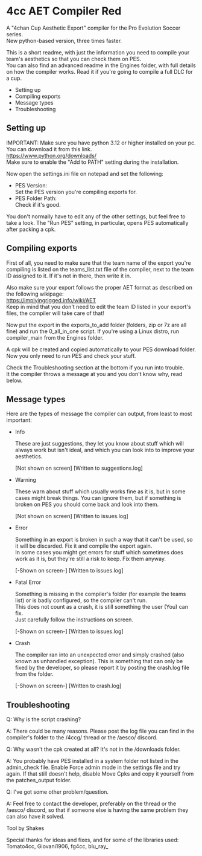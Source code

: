 # 4cc AET Compiler Red
A "4chan Cup Aesthetic Export" compiler for the Pro Evolution Soccer series.  
New python-based version, three times faster.

This is a short readme, with just the information you need to compile your
team's aesthetics so that you can check them on PES.  
You can also find an advanced readme in the Engines folder, with full details on
how the compiler works. Read it if you're going to compile a full DLC for a cup.

- Setting up
- Compiling exports
- Message types
- Troubleshooting


## Setting up

IMPORTANT: Make sure you have python 3.12 or higher installed on your pc.  
You can download it from this link.  
https://www.python.org/downloads/  
Make sure to enable the "Add to PATH" setting during the installation.

Now open the settings.ini file on notepad and set the following:
- PES Version:  
  Set the PES version you're compiling exports for.
- PES Folder Path:  
  Check if it's good.

You don't normally have to edit any of the other settings, but feel free to
take a look. The "Run PES" setting, in particular, opens PES automatically after
packing a cpk.


## Compiling exports

First of all, you need to make sure that the team name of the export you're
compiling is listed on the teams_list.txt file of the compiler, next to the
team ID assigned to it. If it's not in there, then write it in.

Also make sure your export follows the proper AET format as described on the
following wikipage:  
https://implyingrigged.info/wiki/AET  
Keep in mind that you don't need to edit the team ID listed in your export's
files, the compiler will take care of that!

Now put the export in the exports_to_add folder (folders, zip or 7z are all
fine) and run the 0_all_in_one script. If you're using a Linux distro, run
compiler_main from the Engines folder.

A cpk will be created and copied automatically to your PES download folder.  
Now you only need to run PES and check your stuff.

Check the Troubleshooting section at the bottom if you run into trouble.  
It the compiler throws a message at you and you don't know why, read below.


## Message types

Here are the types of message the compiler can output, from least to most
important:

- Info

  These are just suggestions, they let you know about stuff which will always
  work but isn't ideal, and which you can look into to improve your aesthetics.

  [Not shown on screen] [Written to suggestions.log]

- Warning

  These warn about stuff which usually works fine as it is, but in some cases
  might break things. You can ignore them, but if something is broken on PES you
  should come back and look into them.

  [Not shown on screen] [Written to issues.log]

- Error

  Something in an export is broken in such a way that it can't be used, so it
  will be discarded. Fix it and compile the export again.  
  In some cases you might get errors for stuff which sometimes does work as it
  is, but they're still a risk to keep. Fix them anyway.

  [-Shown on screen-] [Written to issues.log]

- Fatal Error

  Something is missing in the compiler's folder (for example the teams list) or
  is badly configured, so the compiler can't run.  
  This does not count as a crash, it is still something the user (You) can fix.  
  Just carefully follow the instructions on screen.

  [-Shown on screen-] [Written to issues.log]

- Crash

  The compiler ran into an unexpected error and simply crashed (also known as
  unhandled exception). This is something that can only be fixed by the
  developer, so please report it by posting the crash.log file from the folder.

  [-Shown on screen-] [Written to crash.log]


## Troubleshooting

Q: Why is the script crashing?

  A: There could be many reasons. Please post the log file you can find in the
  compiler's folder to the /4ccg/ thread or the /aesco/ discord.

Q: Why wasn't the cpk created at all? It's not in the /downloads folder.

  A: You probably have PES installed in a system folder not listed in the
  admin_check file. Enable Force admin mode in the settings file and try again.
  If that still doesn't help, disable Move Cpks and copy it yourself from the
  patches_output folder.

Q: I've got some other problem/question.

  A: Feel free to contact the developer, preferably on the thread or the /aesco/
  discord, so that if someone else is having the same problem they can also have
  it solved.



Tool by Shakes

Special thanks for ideas and fixes, and for some of the libraries used:  
Tomato4cc, Giovani1906, fg4cc, blu_ray_
